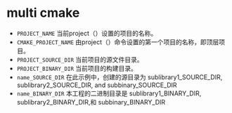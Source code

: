 # multi cmake

- `PROJECT_NAME` 当前project（）设置的项目的名称。
- `CMAKE_PROJECT_NAME` 由project（）命令设置的第一个项目的名称，即顶层项目。
- `PROJECT_SOURCE_DIR` 当前项目的源文件目录。
- `PROJECT_BINARY_DIR` 当前项目的构建目录。
- `name_SOURCE_DIR` 在此示例中，创建的源目录为
    sublibrary1_SOURCE_DIR, sublibrary2_SOURCE_DIR, and subbinary_SOURCE_DIR
- `name_BINARY_DIR` 本工程的二进制目录是
    sublibrary1_BINARY_DIR, sublibrary2_BINARY_DIR,和 subbinary_BINARY_DIR

